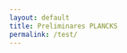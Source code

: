 ```yaml
---
layout: default
title: Preliminares PLANCKS
permalink: /test/
---
```


<div class="no-pad-top" id="index-page">
  <div class="container">
    <div class="section">
    </div>
  </div>
</div>
